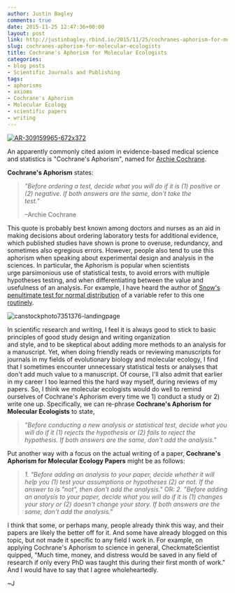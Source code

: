 ```yaml
---
author: Justin Bagley
comments: true
date: 2015-11-25 12:47:36+00:00
layout: post
link: http://justinbagley.rbind.io/2015/11/25/cochranes-aphorism-for-molecular-ecologists/
slug: cochranes-aphorism-for-molecular-ecologists
title: Cochrane's Aphorism for Molecular Ecologists
categories:
- blog posts
- Scientific Journals and Publishing
tags:
- aphorisms
- axioms
- Cochrane's Aphorism
- Molecular Ecology
- scientific papers
- writing
---
```


[![AR-309159965-672x372](/images/AR-309159965-672x372-300x166.jpg)](/images/AR-309159965-672x372.jpg)

An apparently commonly cited axiom in evidence-based medical science and statistics is "Cochrane's Aphorism", named for [Archie Cochrane](https://www.ncbi.nlm.nih.gov/pmc/articles/PMC3867052/). 

**Cochrane's Aphorism** states:

>_"Before ordering a test, decide what you will do if it is (1) positive or (2) negative. If both answers are the same, don't take the   
test."_
> 
> –Archie Cochrane

This quote is probably best known among doctors and nurses as an aid in making decisions about ordering laboratory tests for additional evidence, which published studies have shown is prone to overuse, redundancy, and sometimes also egregious errors. However, people also tend to use this aphorism when speaking about experimental design and analysis in the sciences. In particular, the Aphorism is popular when scientists urge parsimonious use of statistical tests, to avoid errors with multiple hypotheses testing, and when differentiating between the value and usefulness of an analysis. For example, I have heard the author of [Snow's penultimate test for normal distribution](http://www.inside-r.org/packages/cran/teachingdemos/docs/snowspenultimatenormalitytest) of a variable refer to this one [routinely](http://rgm3.lab.nig.ac.jp/RGM/R_rdfile?f=TeachingDemos/man/normtest.Rd&d=R_CC). 

![canstockphoto7351376-landingpage](/images/canstockphoto7351376-landingpage.jpg)

In scientific research and writing, I feel it is always good to stick to basic principles of good study design and writing organization   
and style, and to be skeptical about adding more methods to an analysis for a manuscript. Yet, when doing friendly reads or reviewing manuscripts for journals in my fields of evolutionary biology and molecular ecology, I find that I sometimes encounter unnecessary statistical tests or analyses that don't add much value to a manuscript. Of course, I'll also admit that earlier in my career I too learned this the hard way myself, during reviews of my papers. So, I think we molecular ecologists would do well to remind ourselves of Cochrane's Aphorism every time we 1) conduct a study or 2) write one up. Specifically, we can re-phrase **Cochrane's Aphorism for Molecular Ecologists** to state,

>_"Before conducting a new analysis or statistical test, decide what you will do if it (1) rejects the hypothesis or (2) fails to reject the hypothesis. If both answers are the same, don't add the analysis."_
>

Put another way with a focus on the actual writing of a paper, **Cochrane's Aphorism for Molecular Ecology Papers** might be as follows: 

>_1. "Before adding an analysis to your paper, decide whether it will help you (1) test your assumptions or hypotheses (2) or not. If the answer to is "not", then don't add the analysis."_ 
>OR:
>_2. "Before adding an analysis to your paper, decide what you will do if it is (1) changes your story or (2) doesn't change your story. If both answers are the same, don't add the analysis."_
>

I think that some, or perhaps many, people already think this way, and their papers are likely the better off for it. And some have already blogged on this topic, but not made it specific to any field I work in. For example, on applying Cochrane's Aphorism to science in general, CheckmateScientist quipped, "Much time, money, and distress would be saved in any field of research if only every PhD was taught this during their first month of work." And I would have to say that I agree wholeheartedly.

~J
